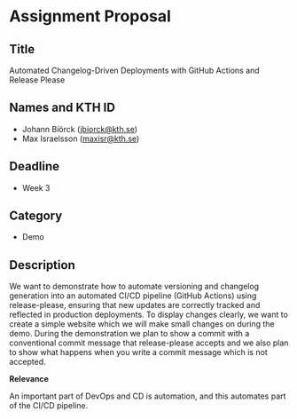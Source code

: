# Assignment Proposal

## Title

Automated Changelog-Driven Deployments with GitHub Actions and Release Please


## Names and KTH ID

  - Johann Biörck (jbiorck@kth.se)
  - Max Israelsson (maxisr@kth.se)

## Deadline

- Week 3

## Category

- Demo

## Description
We want to demonstrate how to automate versioning and changelog generation into an automated CI/CD pipeline (GitHub Actions) using release-please, ensuring that new updates are correctly tracked and reflected in production deployments. To display changes clearly, we want to create a simple website which we will make small changes on during the demo. During the demonstration we plan to show a commit with a conventional commit message that release-please accepts and we also plan to show what happens when you write a commit message which is not accepted.


**Relevance**


An important part of DevOps and CD is automation, and this automates part of the CI/CD pipeline. 
